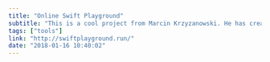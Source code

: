```yaml
---
title: "Online Swift Playground"
subtitle: "This is a cool project from Marcin Krzyzanowski. He has created an online Swift playground, built with Swift. It’s embeddable, so can be added to your own Swift-related sites. Awesome idea."
tags: ["tools"]
link: "http://swiftplayground.run/"
date: "2018-01-16 10:40:02"
---
```

